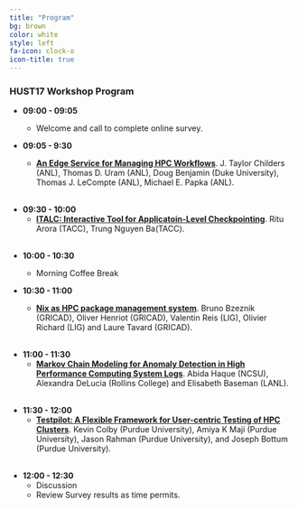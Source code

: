 ```yaml
---
title: "Program"
bg: brown
color: white
style: left
fa-icon: clock-o
icon-title: true
---
```


### HUST17 Workshop Program	

- **09:00 - 09:05**
  - Welcome and call to complete online survey.

- **09:05 - 9:30**
  - [**An Edge Service for Managing HPC Workflows**](http://dl.acm.org/citation.cfm?doid=3152493.3152557). J. Taylor Childers (ANL), Thomas D. Uram (ANL), Doug Benjamin (Duke University), Thomas J. LeCompte (ANL), Michael E. Papka (ANL).
  <br/>
<!--  [:page_facing_up:](http://dl.acm.org/citation.cfm?id=2835000) [Paper](http://dl.acm.org/citation.cfm?doid=3152493.3152557) |  [:bar_chart:](files/HUST17-.pdf) [Slides](files/.pdf) -->

- **09:30 - 10:00**
  - [**ITALC: Interactive Tool for Applicatoin-Level Checkpointing**](http://dl.acm.org/citation.cfm?doid=3152493.3152558). Ritu Arora (TACC), Trung Nguyen Ba(TACC).
  <br/>
<!--  [:page_facing_up:](http://dl.acm.org/citation.cfm?id=2835000) [Paper](http://dl.acm.org/citation.cfm?doid=3152493.3152558) |  [:bar_chart:](files/HUST17-.pdf) [Slides](files/.pdf) -->

- **10:00 - 10:30**
   - Morning Coffee Break


- **10:30 - 11:00**
  - [**Nix as HPC package management system**](http://dl.acm.org/citation.cfm?doid=3152493.3152556). Bruno Bzeznik (GRICAD), Oliver Henriot (GRICAD), Valentin Reis (LIG), Olivier Richard (LIG) and Laure Tavard (GRICAD).
  <br/>
<!--  [:page_facing_up:](http://dl.acm.org/citation.cfm?id=2835000) [Paper](http://dl.acm.org/citation.cfm?doid=3152493.3152556) |  [:bar_chart:](files/HUST17-.pdf) [Slides](files/.pdf) -->

- **11:00 - 11:30**
  - [**Markov Chain Modeling for Anomaly Detection in High Performance Computing System Logs**](http://dl.acm.org/citation.cfm?doid=3152493.3152559). Abida Haque (NCSU), Alexandra DeLucia (Rollins College) and Elisabeth Baseman (LANL). 
  <br/>
<!--  [:page_facing_up:](http://dl.acm.org/citation.cfm?id=2835000) [Paper](http://dl.acm.org/citation.cfm?doid=3152493.3152559) |  [:bar_chart:](files/HUST17-.pdf) [Slides](files/.pdf) -->


- **11:30 - 12:00**
  - [**Testpilot: A Flexible Framework for User-centric Testing of HPC Clusters**](http://dl.acm.org/citation.cfm?doid=3152493.3152555). Kevin Colby (Purdue University), Amiya K Maji (Purdue University), Jason Rahman (Purdue University), and Joseph Bottum (Purdue University).
  <br/>
<!--  [:page_facing_up:](http://dl.acm.org/citation.cfm?id=2835000) [Paper](http://dl.acm.org/citation.cfm?doid=3152493.3152555) |  [:bar_chart:](files/HUST17-.pdf) [Slides](files/.pdf) -->

- **12:00 - 12:30**
   - Discussion
   - Review Survey results as time permits.

  